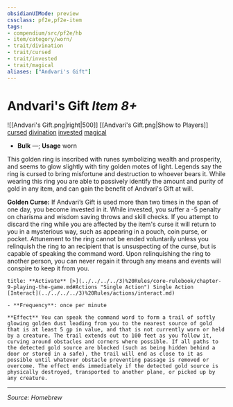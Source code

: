 ```yaml
---
obsidianUIMode: preview
cssclass: pf2e,pf2e-item
tags:
- compendium/src/pf2e/hb
- item/category/worn/
- trait/divination
- trait/cursed
- trait/invested
- trait/magical
aliases: ["Andvari's Gift"]
---
```

# Andvari's Gift *Item 8+*  
![[Andvari's Gift.png|right|500]]
[[Andvari's Gift.png|Show to Players]]
[cursed](rules/traits/cursed-gmg.md "Cursed Item Trait") [divination](rules/traits/evocation.md "Divination School Trait")  [invested](rules/traits/invested.md "Invested Item Trait")  [magical](rules/traits/magical.md "Magical Item Trait")  

- **Bulk** —; **Usage** worn

This golden ring is inscribed with runes symbolizing wealth and prosperity, and seems to glow slightly with tiny golden motes of light. Legends say the ring is cursed to bring misfortune and destruction to whoever bears it. While wearing this ring you are able to passively identify the amount and purity of gold in any item, and can gain the benefit of Andvari's Gift at will.

**Golden Curse:** If Andvari’s Gift is used more than two times in the span of one day, you become invested in it. While invested, you suffer a -5 penalty on charisma and wisdom saving throws and skill checks. If you attempt to discard the ring while you are affected by the item's curse it will return to you in a mysterious way, such as appearing in a pouch, coin purse, or pocket. Attunement to the ring cannot be ended voluntarily unless you relinquish the ring to an recipient that is unsuspecting of the curse, but is capable of speaking the command word. Upon relinquishing the ring to another person, you can never regain it through any means and events will conspire to keep it from you.

```ad-embed-ability
title: **Activate** [>](../../../../3)%20Rules/core-rulebook/chapter-9-playing-the-game.md#Actions "Single Action") Single Action [Interact](../../../../3)%20Rules/actions/interact.md)

- **Frequency**: once per minute

**Effect** You can speak the command word to form a trail of softly glowing golden dust leading from you to the nearest source of gold that is at least 5 gp in value, and that is not currently worn or held by a creature. The trail extends out to 100 feet as you follow it, curving around obstacles and corners where possible. If all paths to the detected gold source are blocked (such as being hidden behind a door or stored in a safe), the trail will end as close to it as possible until whatever obstacle preventing passage is removed or overcome. The effect ends immediately if the detected gold source is physically destroyed, transported to another plane, or picked up by any creature.

```

---
*Source: Homebrew*